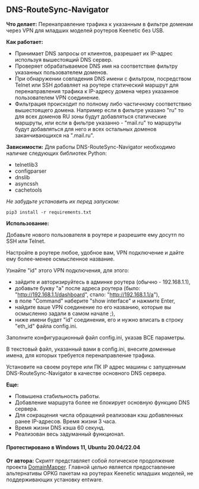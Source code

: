 ## DNS-RouteSync-Navigator


**Что делает:** Перенаправление трафика к указанным в фильтре доменам через VPN для младших моделей роутеров Keenetic без USB.


**Как работает:**
- Принимает DNS запросы от клиентов, разрешает их IP-адрес используя вышестоящий DNS сервер.
- Проверяет обрабатываемое DNS имя на соответствие фильтру указанных пользователем доменов.
- При обнаружении совпадения DNS имени с фильтром, посредством Telnet или SSH добавляет на роутере статический маршрут для перенаправления трафика к IP-адресу домена через указанное пользователем VPN соединение.
- Фильтрация происходит по полному либо частичному соответствию вышестоящего домена. Например если в фильтре указано "ru" то для всех доменов RU зоны будут добавляться статические маршруты, или если в фильтре указанно - "mail.ru" то маршруты будут добавляться для него и всех остальных доменов заканчивающихся на ".mail.ru".


**Зависимости:** Для работы DNS-RouteSync-Navigator необходимо наличие следующих библиотек Python:
- telnetlib3
- configparser
- dnslib
- asyncssh
- cachetools

*Не забудьте установить их перед запуском:*
```
pip3 install -r requirements.txt
```

**Использование:**

Добавьте нового пользователя в роутере и разрешите ему досутп по SSH или Telnet.

Настройте в роутере любое, удобное вам, VPN подключение и дайте ему более-менее осмысленное название.

Узнайте "id" этого VPN подключения, для этого:
- зайдите и авторизируйтесь в админке роутера (обычно - 192.168.1.1),
- добавьте букву "а" после адреса роутера (было: "http://192.168.1.1/dashboard", стало: "http://192.168.1.1/a"),
- в поле "Command" наберите "show interface" и нажмите Enter,
- найдите ваше VPN соединение по его названию, которые вы осмысленно задали в самом начале ;),
- ниже имени будет "id" соединения, его и нужно вписать в строку "eth_id" файла config.ini.


Заполните конфигурационный файл config.ini, указав ВСЕ параметры.

В текстовый файл, указанный вами в config.ini, внесите доменные имена, для которых требуется перенаправление трафика.

Установите на своем роутере или ПК IP адрес машины с запущенным DNS-RouteSync-Navigator в качестве основного DNS сервера.


**Еще:**
- Повышена стабильность работы.
- Добавление маршрута более не блокирует основную функцию DNS сервера.
- Для сокращения числа обращений реализован кэш добавленных ранее IP-адресов. Время жизни 3 часа.
- Время жизни DNS кэша 60 секунд.
- Реализован весь задуманный функционал.


#### Протестировано в Windows 11, Ubuntu 20.04/22.04


**От автора:** Скрипт представляет собой логическое продолжение проекта [DomainMapper](https://github.com/Ground-Zerro/DomainMapper). Главной целью является предоставление альтернативы OPKG пакетам на роутерах Keenetic младших моделей, не поддерживающих установку entware.
